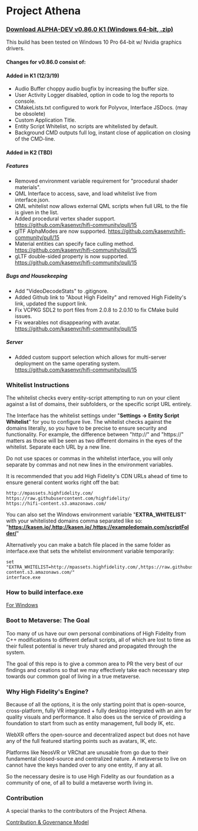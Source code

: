 # Project Athena

### [Download ALPHA-DEV v0.86.0 K1 (Windows 64-bit, .zip)](https://realities.dev/cdn/hifi-community/v0860-kasen-VS-release+freshstart/Packaged_Release.zip)

This build has been tested on Windows 10 Pro 64-bit w/ Nvidia graphics drivers.

#### Changes for **v0.86.0** consist of:

#### Added in K1 (12/3/19)

* Audio Buffer choppy audio bugfix by increasing the buffer size.
* User Activity Logger disabled, option in code to log the reports to console.
* CMakeLists.txt configured to work for Polyvox, Interface JSDocs. (may be obsolete)
* Custom Application Title.
* Entity Script Whitelist, no scripts are whitelisted by default.
* Background CMD outputs full log, instant close of application on closing of the CMD-line.

#### Added in K2 (TBD)

##### Features
* Removed environment variable requirement for "procedural shader materials".
* QML Interface to access, save, and load whitelist live from interface.json.
* QML whitelist now allows external QML scripts when full URL to the file is given in the list.
* Added procedural vertex shader support. https://github.com/kasenvr/hifi-community/pull/15
* glTF AlphaModes are now supported. https://github.com/kasenvr/hifi-community/pull/15
* Material entities can specify face culling method. https://github.com/kasenvr/hifi-community/pull/15
* gLTF double-sided property is now supported. https://github.com/kasenvr/hifi-community/pull/15

##### Bugs and Housekeeping
* Add "VideoDecodeStats" to .gitignore.
* Added Github link to "About High Fidelity" and removed High Fidelity's link, updated the support link.
* Fix VCPKG SDL2 to port files from 2.0.8 to 2.0.10 to fix CMake build issues.
* Fix wearables not disappearing with avatar. https://github.com/kasenvr/hifi-community/pull/15

##### Server
* Added custom support selection which allows for multi-server deployment on the same operating system. https://github.com/kasenvr/hifi-community/pull/15

### Whitelist Instructions

The whitelist checks every entity-script attempting to run on your client against a list of domains, their subfolders, or the specific script URL entirely.

The Interface has the whitelist settings under "**Settings -> Entity Script Whitelist**" for you to configure live. The whitelist checks against the domains literally, so you have to be precise to ensure security and functionality. For example, the difference between "http://" and "https://" matters as those will be seen as two different domains in the eyes of the whitelist. Separate each URL by a new line.

Do not use spaces or commas in the whitelist interface, you will only separate by commas and not new lines in the environment variables.

It is recommended that you add High Fidelity's CDN URLs ahead of time to ensure general content works right off the bat: 

```
http://mpassets.highfidelity.com/
https://raw.githubusercontent.com/highfidelity/
https://hifi-content.s3.amazonaws.com/
```

You can also set the Windows environment variable "**EXTRA_WHITELIST**" with your whitelisted domains comma separated like so: "**https://kasen.io/,http://kasen.io/,https://exampledomain.com/scriptFolder/**" 

Alternatively you can make a batch file placed in the same folder as interface.exe that sets the whitelist environment variable temporarily:

```
set "EXTRA_WHITELIST=http://mpassets.highfidelity.com/,https://raw.githubusercontent.com/highfidelity/,https://hifi-content.s3.amazonaws.com/"
interface.exe
```

### How to build interface.exe

[For Windows](https://github.com/kasenvr/hifi-community/blob/kasen/core/BUILD_WIN.md)

### Boot to Metaverse: The Goal

Too many of us have our own personal combinations of High Fidelity from C++ modifications to different default scripts, all of which are lost to time as their fullest potential is never truly shared and propagated through the system.

The goal of this repo is to give a common area to PR the very best of our findings and creations so that we may effectively take each necessary step towards our common goal of living in a true metaverse.

### Why High Fidelity's Engine?

Because of all the options, it is the only starting point that is open-source, cross-platform, fully VR integrated + fully desktop integrated with an aim for quality visuals and performance. It also does us the service of providing a foundation to start from such as entity management, full body IK, etc.

WebXR offers the open-source and decentralized aspect but does not have any of the full featured starting points such as avatars, IK, etc.

Platforms like NeosVR or VRChat are unusable from go due to their fundamental closed-source and centralized nature. A metaverse to live on cannot have the keys handed over to any one entity, if any at all.

So the necessary desire is to use High Fidelity as our foundation as a community of one, of all to build a metaverse worth living in.

### Contribution

A special thanks to the contributors of the Project Athena.

[Contribution & Governance Model](CONTRIBUTING.md)
